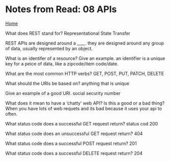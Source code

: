 # Notes from Read: 08 APIs
[Home](README.md)

What does REST stand for?
Representational State Transfer

REST APIs are designed around a ____.
they are designed around any group of data, usually represented by an object.

What is an identifer of a resource? Give an example.
an identifier is a unique key for a peice of data, like a zipcode/item code/date.

What are the most common HTTP verbs?
GET, POST, PUT, PATCH, DELETE

What should the URIs be based on?
anything that is unique

Give an example of a good URI.
social security number

What does it mean to have a ‘chatty’ web API? Is this a good or a bad thing?
When you have lots of web requets and its bad because it uses your api to often.

What status code does a successful GET request return?
status cod 200

What status code does an unsuccessful GET request return?
404

What status code does a successful POST request return?
201

What status code does a successful DELETE request return?
204

